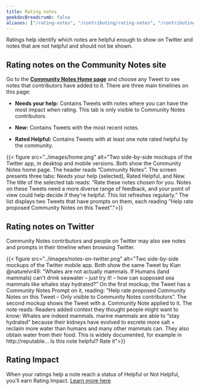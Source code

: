 ```yaml
---
title: Rating notes
geekdocBreadcrumb: false
aliases: ["/rating-notes", "/contributing/rating-notes", "/contributing/rating"]
---
```


Ratings help identify which notes are helpful enough to show on Twitter and notes that are not helpful and should not be shown.

## Rating notes on the Community Notes site

Go to the [**Community Notes Home page**](https://communitynotes.twitter.com) and choose any Tweet to see notes that contributors have added to it. There are three main timelines on this page:

- **Needs your help:** Contains Tweets with notes where you can have the most impact when rating. This tab is only visible to Community Notes contributors.

- **New:** Contains Tweets with the most recent notes.

- **Rated Helpful:** Contains Tweets with at least one note rated helpful by the community.

{{< figure src="../images/home.png" alt="Two side-by-side mockups of the Twitter app, in desktop and mobile versions. Both show the Community Notes home page. The header reads ”Community Notes”. The screen presents three tabs: Needs your help (selected), Rated Helpful, and New. The title of the selected tab reads: ”Rate these notes chosen for you. Notes on these Tweets need a more diverse range of feedback, and your point of view could help decide if they're helpful. This list refreshes regularly.” The list displays two Tweets that have prompts on them, each reading ”Help rate proposed Community Notes on this Tweet”.">}}

## Rating notes on Twitter

Community Notes contributors and people on Twitter may also see notes and prompts in their timeline when browsing Twitter.

{{< figure src="../images/notes-on-twitter.png" alt="Two side-by-side mockups of the Twitter mobile app. Both show the same Tweet by Kian @naturelvr49: ”Whales are not actually mammals. If Humans (land mammals) can't drink seawater – just try it! – how can supposed sea mammals like whales stay hydrated?” On the first mockup, the Tweet has a Community Notes Prompt on it, reading: ”Help rate proposed Community Notes on this Tweet – Only visible to Community Notes contributors”. The second mockup shows the Tweet with a. Community Note applied to it. The note reads: Readers added context they thought people might want to know: Whales are indeed mammals. marine mammals are able to “stay hydrated” because their kidneys have evolved to excrete more salt + reclaim more water than humans and many other mammals can. They also obtain water from their food. This is widely documented, for example in http://reputable... Is this note helpful? Rate it">}}

## Rating Impact

When your ratings help a note reach a status of Helpful or Not Helpful, you'll earn Rating Impact. [Learn more here](../impact)
